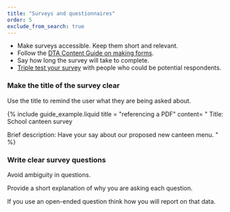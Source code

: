```yaml
---
title: "Surveys and questionnaires"
order: 5
exclude_from_search: true
---
```


- Make surveys accessible. Keep them short and relevant.
- Follow the [DTA Content Guide on making forms](#forms).
- Say how long the survey will take to complete.
- [Triple test your survey](http://www.disambiguity.com/triple-test-survey/) with people who could be potential respondents.

### Make the title of the survey clear

Use the title to remind the user what they are being asked about.

{% include guide_example.liquid
  title = "referencing a PDF"
  content= "
Title: School canteen survey

Brief description: Have your say about our proposed new canteen menu.
"
%}

### Write clear survey questions

Avoid ambiguity in questions.

Provide a short explanation of why you are asking each question.

If you use an open-ended question think how you will report on that data.
